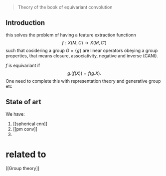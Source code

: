 > Theory of the book of equivariant convolution

## Introduction
this solves the problem of having a feature extraction functionn
$$
f: X(M, C) \rightarrow X(M, C')
$$
such that cosidering a group $G = \{g\}$ are linear operators obeying a group properties, that means closure, associativity, negative and inverse (CANI).

$f$ is equivariant if 
$$
g.(f(X)) = f(g.X).
$$
One need to complete this with representation theory and generative group etc 

## State of art

We have:
1. [[spherical cnn]]
2. [[pm conv]]
3. 
# related to
[[Group theory]]



